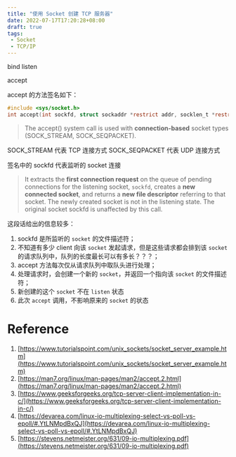 ```yaml
---
title: "使用 Socket 创建 TCP 服务器"
date: 2022-07-17T17:20:28+08:00
draft: true
tags:
 - Socket
 - TCP/IP
---
```


bind
listen

accept

accept 的方法签名如下：

```C
#include <sys/socket.h>
int accept(int sockfd, struct sockaddr *restrict addr, socklen_t *restrict addrlen);

```

> The accept() system call is used with **connection-based** socket types (SOCK_STREAM, SOCK_SEQPACKET).

SOCK_STREAM 代表 TCP 连接方式
SOCK_SEQPACKET 代表 UDP 连接方式

签名中的 sockfd 代表监听的 socket 连接

> It extracts the **first connection request** on the queue of pending connections for the listening socket, `sockfd`, creates a **new connected socket**, and returns a **new file descriptor** referring to that socket.  The newly created socket is not in the listening state.  The original socket sockfd is unaffected by this call.

这段话给出的信息较多：

1. sockfd 是所监听的 `socket` 的文件描述符；
2. 不知道有多少 client 向该 `socket` 发起请求，但是这些请求都会排到该 `socket` 的请求队列中，队列的长度最长可以有多长？？？；
3. accept 方法每次仅从请求队列中取队头进行处理；
4. 处理请求时，会创建一个新的 `socket`，并返回一个指向该 `socket` 的文件描述符；
5. 新创建的这个 `socket` 不在 `listen` 状态
6. 此次 `accept` 调用，不影响原来的 `socket` 的状态













# Reference


1. [https://www.tutorialspoint.com/unix_sockets/socket_server_example.htm](https://www.tutorialspoint.com/unix_sockets/socket_server_example.htm)
2. [https://man7.org/linux/man-pages/man2/accept.2.html](https://man7.org/linux/man-pages/man2/accept.2.html)
3. [https://www.geeksforgeeks.org/tcp-server-client-implementation-in-c/](https://www.geeksforgeeks.org/tcp-server-client-implementation-in-c/)
4. [https://devarea.com/linux-io-multiplexing-select-vs-poll-vs-epoll/#.YtLNMpdBxQJ](https://devarea.com/linux-io-multiplexing-select-vs-poll-vs-epoll/#.YtLNMpdBxQJ)
5. [https://stevens.netmeister.org/631/09-io-multiplexing.pdf](https://stevens.netmeister.org/631/09-io-multiplexing.pdf)